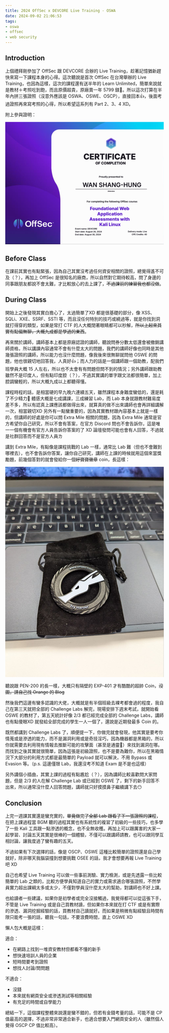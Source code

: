 ```yaml
---
title: 2024 OffSec x DEVCORE Live Training - OSWA
date: 2024-09-02 21:06:53
tags:
- oswa
- offsec
- web security
---
```


## Introduction

上個禮拜剛參加了 OffSec 跟 DEVCORE 合辦的 Live Training，趁著記憶猶新趕快來寫一下課程本身的心得。這次聽說是首次 OffSec 在台灣舉辦的 Live Training，也因為這樣，這次的課程還有送半年的 Learn Unlimited，簡單來說就是教材＋考照吃到飽，而且原價超貴，原廠賣一年 5799 鎂🫠。所以這次打算在半年內拼三張證照（沒意外應該是 OSWA、OSWE、OSCP），直接回本👍，後面考過證照再來寫考照的心得，所以希望這系列有 Part 2、3、4 XD。

附上參與證明：

![certificate of completion](./2024-offsec-oswa-live-training/certificate.png)

<!-- more -->

## Before Class

在課前其實也有點緊張，因為自己其實沒考過任何資安相關的證照，總覺得遙不可及（？），再加上 OffSec 是很知名的廠商，所以自然對它期待較高，問了身邊的同事跟朋友都說不會太難，才比較放心的去上課了，~~不過課前的練習我也都沒做~~。

## During Class

開始上之後發現其實白擔心了，太過簡單了XD 都是很基礎的部分，像 XSS、SQLi、XXE、SSRF、SSTI 等，而且沒任何特別的技巧或繞過等，就是你找到洞就打得穿的類型，如果是常打 CTF 的人大概閉著眼睛都可以秒解，~~所以上起來其實有點偏無聊，大概九成都是學過的東西~~。

再來關於講師，講師基本上都是原廠認證的講師，聽說問券分數太低還會被撤銷講師資格，所以講課內容通常不會有什麼太大的問題，我們的講師好像也同時是其他幾張證照的講師，所以能力也沒什麼問題，像我後來很無聊就問他 OSWE 的問題，他也很親切地回答我，人真好👍；而人力的話是一個講師跟一個助教，配我們班學員大概 15 人左右，所以也不太會有有問題但問不到的情況；另外講師跟助教雖然不是印度人，但有點印度腔（？），不過其實講的單字跟文法都很簡單，加上腔調蠻輕的，所以大概九成以上都聽得懂。

課程時程的話，是相當硬的早九晚六連續五天，雖然課程本身難度蠻低的，還是耗了不少精力🫠 體感大概是七成講課，三成練習 Lab，而 Lab 本身就跟教材難易度差不多，所以有認真上課應該都做得出來，就算真的做不出來講師也會再詳細講解一次，相當親切XD 另外有一點蠻重要的，因為其實教材跟內容基本上就是一樣的，但講師的好處是你可以問 Extra Mile 相關的問題，因為 Extra Mile 通常是官方希望你自己研究，所以不會有答案，在官方 Discord 問也不會告訴你，這是唯一一個有機會有官方人員告訴你答案的了 XD 論壇發問可能也會有人回答，不過就是社群回答而不是官方人員ㄌ

講到 Extra Mile，有點像是課程挑戰的 Lab 一樣，通常比 Lab 難（但也不會難到哪裡去），也不會告訴你答案，讓你自己研究，講師在上課的時候就用這個來當獎勵題，前幾個答對的就會發給你一個~~好寶寶徽章~~ coin，長這樣：

![offsec coin](./2024-offsec-oswa-live-training/offsecCoin.png)

聽說跟 PEN-200 的長一樣，大概只有隔壁的 EXP-401 才有酷酷的超帥 Coin，~~沒圖，請自己找 Orange 的 Blog~~

然後我們這邊有蠻多認識的大佬，大概就是有半個班級去裸考都會過的程度，我自己在第三天就把全部的 Challenge Labs 解完，現場安排下週末考試，就開始看 OSWE 的教材了，第五天統計好像 2/3 都已經完成全部的 Challenge Labs，講師也有點傻眼XD 就發給全部完成的學生一人一個了，還說是近期發最多 Coin 的。

既然都講到 Challenge Labs 了，順便提一下，你做完就會發現，他其實是要考你情蒐或是滲透的能力，而不是漏洞利用或是奇技淫巧，因為機器都是黑箱的，所以你就需要去利用現有情報去推斷可能的攻擊面（甚至是通靈🤯）來找到漏洞在哪。而找到之後其實就很簡單，因為這張是初級證照，也不是要為難你，所以在黑箱情況下大部分的利用方式都是最簡單的 Payload 就可以解決，不用 Bypass 或 Evasion 等。（p.s. 這邊僅限 Lab，我還沒考不知道 Exam 是不是也這樣）

另外講個小插曲，其實上課的過程有點尷尬（？），因為講師比較喜歡問大家問題，但是 2/3 的人在解 Challenge Lab 或已經到 OSWE 了，剩下的新手回答不出來，所以通常沒什麼人回答問題，講師就只好摸摸鼻子繼續講下去😶

## Conclusion

上完一週課其實還是蠻充實的，~~畢竟做完了全部 Lab 跟看了下一張證照的課程~~，在把上課過程當 BGM 聽的過程其實也有系統性的複習了初級的一些技巧，也多學了一些 Kali 工具跟一點滲透的概念，也不全無收穫。再加上可以跟厲害的大家一起學習、討論五天其實是很棒的一個體驗，不僅可以跟講師請教，也可以跟同學互相討論，讓我度過了蠻有趣的五天。

不過如果有下次選擇的話，像是 OSCP、OSWE 這種比較簡單的證照還是自己學就好，除非哪天我腦袋撞到想要挑戰 OSEE 的話，我才會想要再報 Live Training 吧 XD

自己也希望 Live Training 可以做一些事前測驗、實力檢測，或是先透露一些比較簡單的 Lab 之類的，比較方便學員知道自己的實力或需求適合哪張證照，不然學員實力超出課綱太多或太少，不僅對學員沒什麼太大的幫助，對講師也不好上課。

也給讀者一些建議，如果你是初學者或完全沒接觸過，我覺得都可以從這張下手，不管是 Live Training 或是自己買教材讀，但如果你本來就在打 CTF 或是有實際的滲透、漏洞挖掘經驗的話，買教材自己讀就好。而如果是稍微有點經驗且時間有限只能考一張的話，聽我一句話，不要浪費時間，直上 OSWE XD

懶人包大概是這樣：

適合：
- 在網路上找到一堆資安教材但都看不懂的新手
- 想快速培訓人員的企業
- 短時間要考到證照
- 想找人討論/問問題

不適合：
- 沒錢
- 本來就有網頁安全或滲透測試等相關經驗
- 有充足的時間或自學能力

總結一下，這個課程整體來說還是蠻不錯的，但若有金錢考量的話，可能不是 CP 值最高的選擇，不過非常非常適合新手，也適合想要入門網頁安全的人（雖然個人覺得 OSCP CP 值比較高）。
